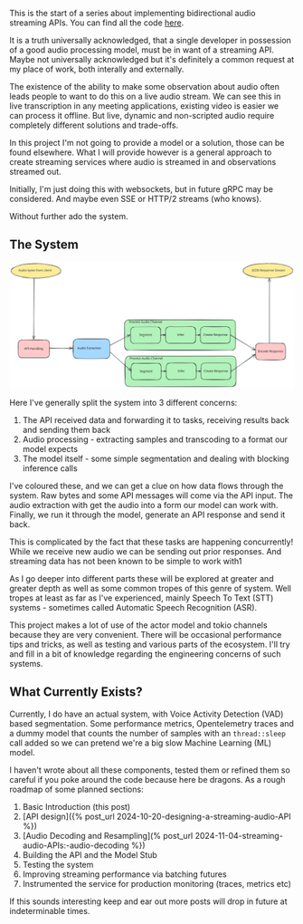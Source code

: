 This is the start of a series about implementing bidirectional audio streaming
APIs. You can find all the code [here](https://github.com/xd009642/streamer-template/).

It is a truth universally acknowledged, that a single developer in possession
of a good audio processing model, must be in want of a streaming API. Maybe
not universally acknowledged but it's definitely a common request at my place
of work, both interally and externally.

The existence of the ability to make some observation about audio often leads
people to want to do this on a live audio stream. We can see this in live
transcription in any meeting applications, existing video is easier we can
process it offline. But live, dynamic and non-scripted audio require completely
different solutions and trade-offs.

In this project I'm not going to provide a model or a solution, those can be
found elsewhere. What I will provide however is a general approach to create
streaming services where audio is streamed in and observations streamed out.

Initially, I'm just doing this with websockets, but in future gRPC may be
considered. And maybe even SSE or HTTP/2 streams (who knows).

Without further ado the system.

## The System

![image info](/assets/streaming_series/basic_system.svg)

Here I've generally split the system into 3 different concerns:

1. The API received data and forwarding it to tasks, receiving results back and sending them back
2. Audio processing - extracting samples and transcoding to a format our model expects
3. The model itself - some simple segmentation and dealing with blocking inference calls

I've coloured these, and we can get a clue on how data flows through the system.
Raw bytes and some API messages will come via the API input. The audio
extraction with get the audio into a form our model can work with. Finally, we 
run it through the model, generate an API response and send it back.

This is complicated by the fact that these tasks are happening concurrently!
While we receive new audio we can be sending out prior responses. And streaming
data has not been known to be simple to work with1

As I go deeper into different parts these will be explored at greater and
greater depth as well as some common tropes of this genre of system. Well
tropes at least as far as I've experienced, mainly Speech To Text (STT)
systems - sometimes called Automatic Speech Recognition (ASR).

This project makes a lot of use of the actor model and tokio channels because
they are very convenient. There will be occasional performance tips and tricks,
as well as testing and various parts of the ecosystem. I'll try and fill in
a bit of knowledge regarding the engineering concerns of such systems.

## What Currently Exists?

Currently, I do have an actual system, with Voice Activity Detection (VAD)
based segmentation. Some performance metrics, Opentelemetry traces and a 
dummy model that counts the number of samples with an `thread::sleep`
call added so we can pretend we're a big slow Machine Learning (ML) model.

I haven't wrote about all these components, tested them or refined them so
careful if you poke around the code because here be dragons. As a rough roadmap
of some planned sections:

1. Basic Introduction (this post)
2. [API design]({% post_url 2024-10-20-designing-a-streaming-audio-API %})
3. [Audio Decoding and Resampling](% post_url 2024-11-04-streaming-audio-APIs:-audio-decoding %})
4. Building the API and the Model Stub
5. Testing the system
6. Improving streaming performance via batching futures
7. Instrumented the service for production monitoring (traces, metrics etc)

If this sounds interesting keep and ear out more posts will drop in future
at indeterminable times.
